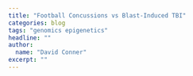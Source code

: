 ```yaml
---
title: "Football Concussions vs Blast-Induced TBI"
categories: blog
tags: "genomics epigenetics"
headline: ""
author:
  name: "David Conner"
excerpt: ""
---
```

